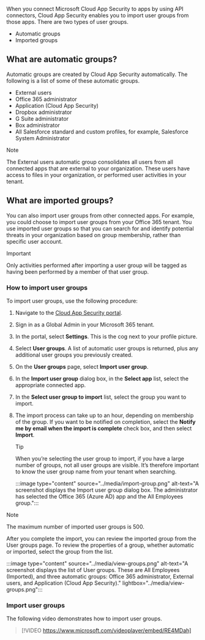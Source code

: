 When you connect Microsoft Cloud App Security to apps by using API connectors, Cloud App Security enables you to import user groups from those apps. There are two types of user groups. 
- Automatic groups
- Imported groups

## What are automatic groups?
Automatic groups are created by Cloud App Security automatically. The following is a list of some of these automatic groups.

-	External users
-	Office 365 administrator
-	Application (Cloud App Security)
-	Dropbox administrator
-	G Suite administrator
-	Box administrator
-	All Salesforce standard and custom profiles, for example, Salesforce System Administrator

> [!NOTE]
> The External users automatic group consolidates all users from all connected apps that are external to your organization. These users have access to files in your organization, or performed user activities in your tenant. 

## What are imported groups?

You can also import user groups from other connected apps. For example, you could choose to import user groups from your Office 365 tenant. 
You use imported user groups so that you can search for and identify potential threats in your organization based on group membership, rather than specific user account. 

> [!IMPORTANT]
> Only activities performed after importing a user group will be tagged as having been performed by a member of that user group.

### How to import user groups
To import user groups, use the following procedure:

1. Navigate to the [Cloud App Security portal](https://portal.cloudappsecurity.com).
2. Sign in as a Global Admin in your Microsoft 365 tenant. 
3. In the portal, select **Settings**. This is the cog next to your profile picture.
4. Select **User groups**. A list of automatic user groups is returned, plus any additional user groups you previously created.
5. On the **User groups** page, select **Import user group**.
6. In the **Import user group** dialog box, in the **Select app** list, select the appropriate connected app. 
7. In the **Select user group to import** list, select the group you want to import. 
8. The import process can take up to an hour, depending on membership of the group. If you want to be notified on completion, select the **Notify me by email when the import is complete** check box, and then select **Import**. 

    > [!TIP]
    > When you’re selecting the user group to import, if you have a large number of groups, not all user groups are visible. It’s therefore important to know the user group name from your tenant when searching.

    :::image type="content" source="../media/import-group.png" alt-text="A screenshot displays the Import user group dialog box. The administrator has selected the Office 365 (Azure AD) app and the All Employees group.":::

> [!NOTE]
> The maximum number of imported user groups is 500.

After you complete the import, you can review the imported group from the User groups page. To review the properties of a group, whether automatic or imported, select the group from the list.


:::image type="content" source="../media/view-groups.png" alt-text="A screenshot displays the list of User groups. These are All Employees (Imported), and three automatic groups: Office 365 administrator, External users, and Application (Cloud App Security)." lightbox="../media/view-groups.png":::

### Import user groups
The following video demonstrates how to import user groups.

 >[!VIDEO https://www.microsoft.com/videoplayer/embed/RE4MDah]
